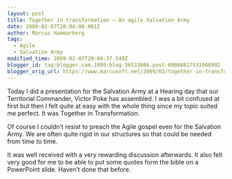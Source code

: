 ```yaml
---
layout: post
title: Together in transformation – An agile Salvation Army
date: 2009-02-07T20:04:00.001Z
author: Marcus Hammarberg
tags:
  - Agile
  - Salvation Army
modified_time: 2009-02-07T20:04:37.549Z
blogger_id: tag:blogger.com,1999:blog-36533086.post-60086817531068992
blogger_orig_url: https://www.marcusoft.net/2009/02/together-in-transformation-agile.html
---
```


Today I did a presentation for the Salvation Army at a Hearing day that our Territorial Commander, Victor Poke has assembled. I was a bit confused at first but then I felt quite at easy with the whole thing since my topic suited me perfect. It was Together in Transformation.

Of course I couldn’t resist to preach the Agile gospel even for the Salvation Army. We are often quite rigid in our structures so that could be needed from time to time.

It was well received with a very rewarding discussion afterwards. It also felt very good for me to be able to put some quotes form the bible on a PowerPoint slide. Haven’t done that before.
